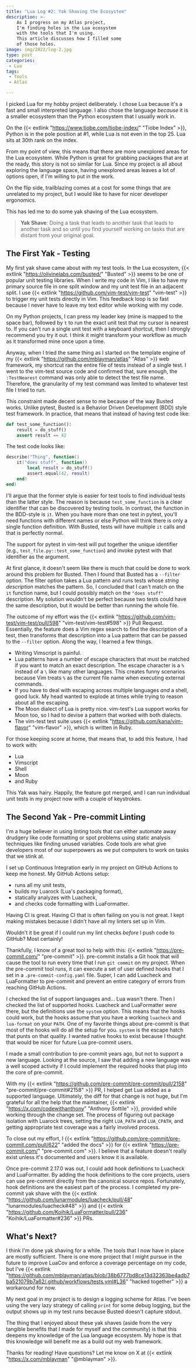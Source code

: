 ```yaml
---
title: "Lua Log #2: Yak Shaving the Ecosystem"
description: >-
    As I progress on my Atlas project,
    I'm finding holes in the Lua ecosystem
    with the tools that I'm using.
    This article discusses how I filled some
    of those holes.
image: img/2022/log-2.jpg
type: post
categories:
 - Lua
tags:
 - Tools
 - Atlas

---
```


I picked Lua for my hobby project deliberately.
I chose Lua because it's a fast and small interpreted language.
I also chose the language *because* it is a smaller ecosystem
than the Python ecosystem
that I usually work in.

On the
{{< extlink "https://www.tiobe.com/tiobe-index/" "Tiobe Index" >}},
Python is in the pole position at #1,
while Lua is not even in the top 25.
Lua sits at 30th rank on the index.

From my point of view,
this means that there are more unexplored areas
for the Lua ecosystem.
While Python is great for grabbing packages
that are at the ready,
this story is not so similar
for Lua.
Since my project is all about exploring the language space,
having unexplored areas leaves a lot of options open,
if I'm willing to put in the work.

On the flip side,
trailblazing comes at a cost
for some things
that are unrelated to my project,
but I would like to have
for nicer developer ergonomics.

This has led me to do some yak shaving
of the Lua ecosystem.

> **Yak Shave**:
> Doing a task that leads to another task
> that leads to another task and so
> until you find yourself working
> on tasks that are distant
> from your original goal.

## The First Yak - Testing

My first yak shave came about
with my test tools.
In the Lua ecosystem,
{{< extlink "https://olivinelabs.com/busted/" "Busted" >}}
seems to be one of popular unit testing libraries.
When I write my code in Vim,
I like to have my primary source file
in one split window
and my unit test file
in an adjacent split.
I use {{< extlink "https://github.com/vim-test/vim-test" "vim-test" >}}
to trigger my unit tests directly
in Vim.
This feedback loop is so fast
because I never have to leave my text editor
while working with my code.

On my Python projects,
I can press my leader key
(mine is mapped to the space bar),
followed by `t`
to run the exact unit test
that my cursor is nearest to.
If you can't run a single unit test
with a keyboard shortcut,
then I strongly recommend you try it out.
I think it might transform your workflow
as much as it transformed mine
once upon a time.

Anyway,
when I tried the same thing as I started on the template engine
of my
{{< extlink "https://github.com/mblayman/atlas" "Atlas" >}}
web framework,
my shortcut ran the entire file of tests
instead of a single test.
I went to the vim-test source code and confirmed that, sure enough,
the `:TestNearest` command was only able to detect the test file name.
Therefore,
the granularity of my test command was limited to whatever test file
I tried to run.

This constraint made decent sense to me
because of the way Busted works.
Unlike pytest,
Busted is a Behavior Driven Development (BDD) style test framework.
In practice,
that means that instead of having test code like:

```python
def test_some_function():
    result = do_stuff()
    assert result == 42
```

The test code looks like:

```lua
describe("Thing", function()
    it("does stuff", function()
        local result = do_stuff()
        assert.equal(42, result)
    end)
end)
```

I'll argue that the former style is easier for test tools
to find individual tests
than the latter style.
The reason is because `test_some_function` is a clear identifier
that can be discovered by testing tools.
In contrast,
the function in the BDD-style is `it`.
When you have more than one test in pytest,
you'll need functions with different names
or else Python will think there is only a single function definition.
With Busted, tests will have multiple `it` calls
and that is perfectly normal.

The support for pytest in vim-test will put together the unique identifier
(e.g., `test_file.py::test_some_function`)
and invoke pytest with that identifier
as the argument.

At first glance,
it doesn't seem like there is much that could be done
to work around this problem for Busted.
Then I found that Busted has a `--filter` option.
The filter option takes a Lua pattern
and runs tests whose *string description* matches the pattern.
So,
I concluded that I can't match on the `it` function name,
but I could possibly match
on the `"does stuff"` description.
My solution wouldn't be perfect because two tests could have the same description,
but it would be better than running the whole file.

The outcome of my effort was the
{{< extlink "https://github.com/vim-test/vim-test/pull/598" "vim-test/vim-test#598" >}}
Pull Request.
Essentially,
the feature does a Vim regex search to find the description
of a test,
then transforms that description
into a Lua pattern
that can be passed to the `--filter` option.
Along the way,
I learned a few things.

* Writing Vimscript is painful.
* Lua patterns have a number of escape characters that must be matched
    if you want to match an exact description.
    The escape character is a `%` instead of a `\`
    like many other languages.
    This creates funny scenarios
    because Vim treats `%` as the current file name
    when executing external commands.
* If you have to deal with escaping across multiple languages
    *and* a shell, good luck.
    My head wanted to explode at times
    while trying to reason about all the escaping.
* The Moon dialect of Lua is pretty nice.
    vim-test's Lua support works for Moon too,
    so I had to devise a pattern that worked
    with both dialects.
* The vim-test test suite uses {{< extlink "https://github.com/kana/vim-flavor" "vim-flavor" >}},
    which is written in Ruby.

For those keeping score at home,
that means that, to add this feature,
I had to work with:

* Lua
* Vimscript
* Shell
* Moon
* and Ruby

This Yak was hairy.
Happily,
the feature got merged,
and I can run individual unit tests
in my project now
with a couple of keystrokes.

## The Second Yak - Pre-commit Linting

I'm a huge believer
in using linting tools
that can either automate away drudgery
like code formatting
or spot problems
using static analysis techniques
like finding unused variables.
Code tools are what give developers most
of our superpowers
as we put computers to work
on tasks that we stink at.

I set up Continuous Integration early
in my project
on GitHub Actions
to keep me honest.
My GitHub Actions setup:

* runs all my unit tests,
* builds my Luarock (Lua's packaging format),
* statically analyzes with Luacheck,
* and checks code formatting with LuaFormatter.

Having CI is great.
Having CI that is often failing on you is not great.
I kept making mistakes
because I didn't have all my linters set up
in Vim.

Wouldn't it be great
if I could run my lint checks *before* I push code
to GitHub?
Most certainly!

Thankfully,
I know of a great tool
to help with this:
{{< extlink "https://pre-commit.com/" "pre-commit" >}}.
pre-commit installs a Git hook
that will cause the tool to run every time
that I run `git commit`
on my project.
When the pre-commit tool runs,
it can execute a set of user defined hooks
that I set in a `.pre-commit-config.yaml` file.
Super,
I can add Luacheck and LuaFormatter
to pre-commit
and prevent an entire category of errors
from reaching GitHub Actions.

I checked the list of support languages and...
Lua wasn't there.
Then I checked the list of supported hooks.
Luacheck and LuaFormatter *were* there,
but the definitions use the `system` option.
This means that the hooks could work,
but the hooks assume that you have a working `luacheck`
and `lua-format`
on your `PATH`.
One of my favorite things about pre-commit is that most
of the hooks will do all the setup for you.
`system` is the escape hatch
that punts on that quality.
I wanted native hooks to exist
because I thought that would be nicer
for future Lua pre-commit users.

I made a small contribution to pre-commit years ago,
but not to support a new language.
Looking at the source,
I saw that adding a new language was a well scoped activity
if I could implement the required hooks
that plug into the core of pre-commit.

With my
{{< extlink "https://github.com/pre-commit/pre-commit/pull/2158" "pre-commit/pre-commit#2158" >}} PR,
I helped get Lua added as a supported language.
Ultimately,
the diff for that change is not huge,
but I'm grateful
for all the help
that the maintainer,
{{< extlink "https://x.com/codewithanthony" "Anthony Sottile" >}},
provided while working through the change set.
The process of figuring out package isolation
with Luarock trees,
setting the right `LUA_PATH` and `LUA_CPATH`,
and getting appropriate test coverage
was a fairly involved process.

To close out my effort,
I {{< extlink "https://github.com/pre-commit/pre-commit.com/pull/622" "added the docs" >}}
for
{{< extlink "https://pre-commit.com/" "pre-commit.com" >}}.
I believe that a feature doesn't really exist
unless it's documented and users know it is available.

Once pre-commit 2.17.0 was out,
I could add hook definitions
to Luacheck and LuaFormatter.
By adding the hook definitions to the core projects,
users can use pre-commit directly from the canonical source repos.
Fortunately,
hook definitions are the easiest part
of the process.
I completed my pre-commit yak shave with the
{{< extlink "https://github.com/lunarmodules/luacheck/pull/48" "lunarmodules/luacheck#48" >}}
and
{{< extlink "https://github.com/Koihik/LuaFormatter/pull/236" "Koihik/LuaFormatter#236" >}}
PRs.

## What's Next?

I think I'm done yak shaving for a while.
The tools that I now have in place are mostly sufficient.
There is one more project
that I might pursue in the future
to improve LuaCov
and enforce a coverage percentage
on my code,
but I've
{{< extlink "https://github.com/mblayman/atlas/blob/38b6777bd8ce13d32363be4adb7ba521079b7a62/.github/workflows/tests.yml#L36" "hacked together" >}}
a workaround for now.

My next goal in my project is to design a logging scheme
for Atlas.
I've been using the very lazy strategy
of calling `print`
for some debug logging,
but the output shows up in my test runs
because Busted doesn't capture stdout.

The thing that I enjoyed about these yak shaves
(aside from the very tangible benefits
that I made for myself and the community)
is that this deepens my knowledge
of the Lua language ecosystem.
My hope is that this knowledge will benefit me
as a build out my web framework.

Thanks for reading!
Have questions?
Let me know on X at
{{< extlink "https://x.com/mblayman" "@mblayman" >}}.
